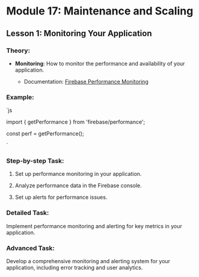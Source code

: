 # Module 17: Maintenance and Scaling

## Lesson 1: Monitoring Your Application

### Theory:

- **Monitoring**: How to monitor the performance and availability of your application.

  - Documentation: [Firebase Performance Monitoring](https://firebase.google.com/docs/perf-mon)

### Example:

`js

import { getPerformance } from 'firebase/performance';



const perf = getPerformance();

` 

### Step-by-step Task:

1. Set up performance monitoring in your application.

2. Analyze performance data in the Firebase console.

3. Set up alerts for performance issues.

### Detailed Task:

Implement performance monitoring and alerting for key metrics in your application.

### Advanced Task:

Develop a comprehensive monitoring and alerting system for your application, including error tracking and user analytics.

